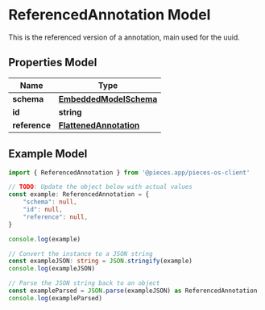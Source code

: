 
# ReferencedAnnotation Model

This is the referenced version of a annotation, main used for the uuid.

## Properties Model

Name | Type
------------ | -------------
**schema** | [**EmbeddedModelSchema**](EmbeddedModelSchema)
**id** | **string**
**reference** | [**FlattenedAnnotation**](FlattenedAnnotation)

## Example Model

```typescript
import { ReferencedAnnotation } from '@pieces.app/pieces-os-client'

// TODO: Update the object below with actual values
const example: ReferencedAnnotation = {
    "schema": null,
    "id": null,
    "reference": null,
}

console.log(example)

// Convert the instance to a JSON string
const exampleJSON: string = JSON.stringify(example)
console.log(exampleJSON)

// Parse the JSON string back to an object
const exampleParsed = JSON.parse(exampleJSON) as ReferencedAnnotation
console.log(exampleParsed)
```


